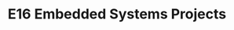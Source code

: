 ---
layout: project_batch
title: E16 Embedded Systems Projects
permalink: /3yp/e16
has_children: true
parent: Embedded Systems Projects
batch: e16
    
default_thumb_image: https://cepdnaclk.github.io/projects.ce.pdn.ac.lk/data/categories/3yp/thumbnail.jpg
description: 3rd year embedded systems project which is a combination of CO321, CO324 and CO325 courses
---